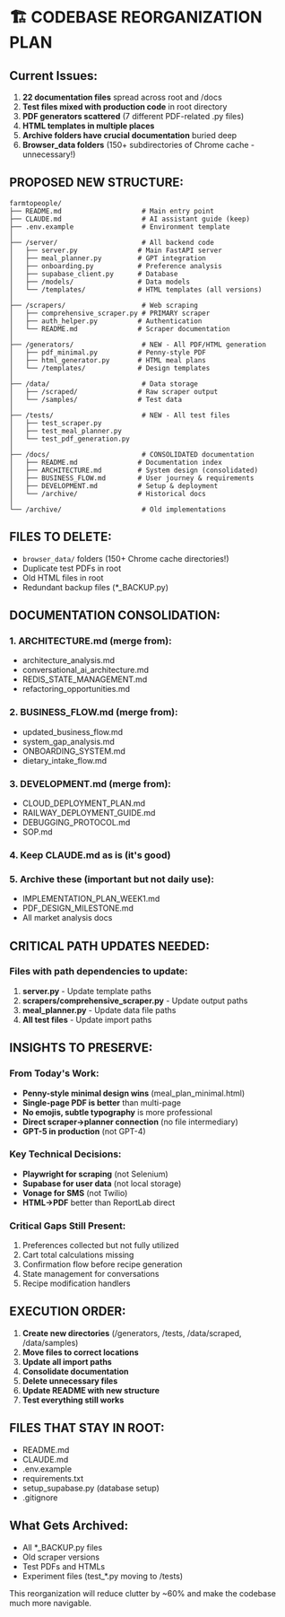 # 🏗️ CODEBASE REORGANIZATION PLAN

## Current Issues:
1. **22 documentation files** spread across root and /docs
2. **Test files mixed with production code** in root directory
3. **PDF generators scattered** (7 different PDF-related .py files)
4. **HTML templates in multiple places**
5. **Archive folders have crucial documentation** buried deep
6. **Browser_data folders** (150+ subdirectories of Chrome cache - unnecessary!)

## PROPOSED NEW STRUCTURE:

```
farmtopeople/
├── README.md                    # Main entry point
├── CLAUDE.md                    # AI assistant guide (keep)
├── .env.example                 # Environment template
│
├── /server/                     # All backend code
│   ├── server.py               # Main FastAPI server
│   ├── meal_planner.py         # GPT integration
│   ├── onboarding.py           # Preference analysis
│   ├── supabase_client.py      # Database
│   ├── /models/                # Data models
│   └── /templates/             # HTML templates (all versions)
│
├── /scrapers/                   # Web scraping
│   ├── comprehensive_scraper.py # PRIMARY scraper
│   ├── auth_helper.py          # Authentication
│   └── README.md               # Scraper documentation
│
├── /generators/                 # NEW - All PDF/HTML generation
│   ├── pdf_minimal.py          # Penny-style PDF
│   ├── html_generator.py       # HTML meal plans
│   └── /templates/             # Design templates
│
├── /data/                       # Data storage
│   ├── /scraped/               # Raw scraper output
│   └── /samples/               # Test data
│
├── /tests/                      # NEW - All test files
│   ├── test_scraper.py
│   ├── test_meal_planner.py
│   └── test_pdf_generation.py
│
├── /docs/                       # CONSOLIDATED documentation
│   ├── README.md               # Documentation index
│   ├── ARCHITECTURE.md         # System design (consolidated)
│   ├── BUSINESS_FLOW.md        # User journey & requirements
│   ├── DEVELOPMENT.md          # Setup & deployment
│   └── /archive/               # Historical docs
│
└── /archive/                    # Old implementations
```

## FILES TO DELETE:
- `browser_data/` folders (150+ Chrome cache directories!)
- Duplicate test PDFs in root
- Old HTML files in root
- Redundant backup files (*_BACKUP.py)

## DOCUMENTATION CONSOLIDATION:

### 1. **ARCHITECTURE.md** (merge from):
- architecture_analysis.md
- conversational_ai_architecture.md  
- REDIS_STATE_MANAGEMENT.md
- refactoring_opportunities.md

### 2. **BUSINESS_FLOW.md** (merge from):
- updated_business_flow.md
- system_gap_analysis.md
- ONBOARDING_SYSTEM.md
- dietary_intake_flow.md

### 3. **DEVELOPMENT.md** (merge from):
- CLOUD_DEPLOYMENT_PLAN.md
- RAILWAY_DEPLOYMENT_GUIDE.md
- DEBUGGING_PROTOCOL.md
- SOP.md

### 4. **Keep CLAUDE.md** as is (it's good)

### 5. **Archive these** (important but not daily use):
- IMPLEMENTATION_PLAN_WEEK1.md
- PDF_DESIGN_MILESTONE.md
- All market analysis docs

## CRITICAL PATH UPDATES NEEDED:

### Files with path dependencies to update:
1. **server.py** - Update template paths
2. **scrapers/comprehensive_scraper.py** - Update output paths
3. **meal_planner.py** - Update data file paths
4. **All test files** - Update import paths

## INSIGHTS TO PRESERVE:

### From Today's Work:
- **Penny-style minimal design wins** (meal_plan_minimal.html)
- **Single-page PDF is better** than multi-page
- **No emojis, subtle typography** is more professional
- **Direct scraper→planner connection** (no file intermediary)
- **GPT-5 in production** (not GPT-4)

### Key Technical Decisions:
- **Playwright for scraping** (not Selenium)
- **Supabase for user data** (not local storage)
- **Vonage for SMS** (not Twilio)
- **HTML→PDF** better than ReportLab direct

### Critical Gaps Still Present:
1. Preferences collected but not fully utilized
2. Cart total calculations missing
3. Confirmation flow before recipe generation
4. State management for conversations
5. Recipe modification handlers

## EXECUTION ORDER:

1. **Create new directories** (/generators, /tests, /data/scraped, /data/samples)
2. **Move files to correct locations**
3. **Update all import paths**
4. **Consolidate documentation** 
5. **Delete unnecessary files**
6. **Update README with new structure**
7. **Test everything still works**

## FILES THAT STAY IN ROOT:
- README.md
- CLAUDE.md
- .env.example
- requirements.txt
- setup_supabase.py (database setup)
- .gitignore

## What Gets Archived:
- All *_BACKUP.py files
- Old scraper versions
- Test PDFs and HTMLs
- Experiment files (test_*.py moving to /tests)

This reorganization will reduce clutter by ~60% and make the codebase much more navigable.